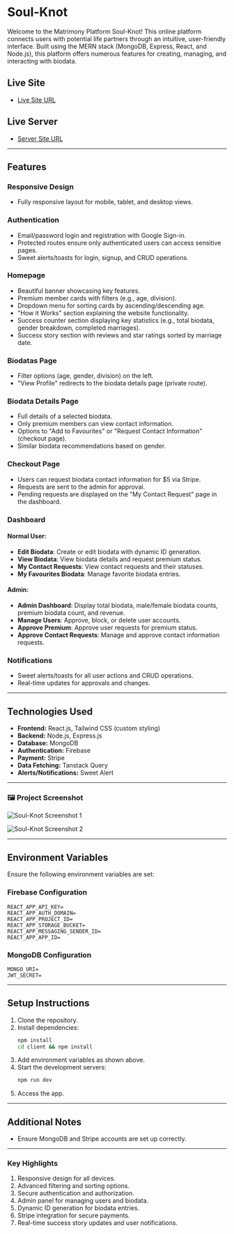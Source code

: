 # Soul-Knot

Welcome to the Matrimony Platform Soul-Knot! This online platform connects users with potential life partners through an intuitive, user-friendly interface. Built using the MERN stack (MongoDB, Express, React, and Node.js), this platform offers numerous features for creating, managing, and interacting with biodata.

## Live Site
- [Live Site URL](https://soul-knot.web.app)

## Live Server
- [Server Site URL](https://soul-knot-server.vercel.app)

---

## Features

### Responsive Design
- Fully responsive layout for mobile, tablet, and desktop views.

### Authentication
- Email/password login and registration with Google Sign-in.
- Protected routes ensure only authenticated users can access sensitive pages.
- Sweet alerts/toasts for login, signup, and CRUD operations.

### Homepage
- Beautiful banner showcasing key features.
- Premium member cards with filters (e.g., age, division).
- Dropdown menu for sorting cards by ascending/descending age.
- "How it Works" section explaining the website functionality.
- Success counter section displaying key statistics (e.g., total biodata, gender breakdown, completed marriages).
- Success story section with reviews and star ratings sorted by marriage date.

### Biodatas Page
- Filter options (age, gender, division) on the left.
- "View Profile" redirects to the biodata details page (private route).

### Biodata Details Page
- Full details of a selected biodata.
- Only premium members can view contact information.
- Options to "Add to Favourites" or "Request Contact Information" (checkout page).
- Similar biodata recommendations based on gender.

### Checkout Page
- Users can request biodata contact information for $5 via Stripe.
- Requests are sent to the admin for approval.
- Pending requests are displayed on the "My Contact Request" page in the dashboard.

### Dashboard
#### Normal User:
- **Edit Biodata**: Create or edit biodata with dynamic ID generation.
- **View Biodata**: View biodata details and request premium status.
- **My Contact Requests**: View contact requests and their statuses.
- **My Favourites Biodata**: Manage favorite biodata entries.

#### Admin:
- **Admin Dashboard**: Display total biodata, male/female biodata counts, premium biodata count, and revenue.
- **Manage Users**: Approve, block, or delete user accounts.
- **Approve Premium**: Approve user requests for premium status.
- **Approve Contact Requests**: Manage and approve contact information requests.

### Notifications
- Sweet alerts/toasts for all user actions and CRUD operations.
- Real-time updates for approvals and changes.

---

## Technologies Used
- **Frontend:** React.js, Tailwind CSS (custom styling)
- **Backend:** Node.js, Express.js
- **Database:** MongoDB
- **Authentication:** Firebase
- **Payment:** Stripe
- **Data Fetching:** Tanstack Query
- **Alerts/Notifications:** Sweet Alert

---

### 🖼️ Project Screenshot  

![Soul-Knot Screenshot 1](https://i.ibb.co.com/PsF8sHg3/soul-knot-3.png)

![Soul-Knot Screenshot 2](https://i.ibb.co.com/YTt5r6bz/soul-knot-2.png)

---

## Environment Variables
Ensure the following environment variables are set:

### Firebase Configuration
```env
REACT_APP_API_KEY=
REACT_APP_AUTH_DOMAIN=
REACT_APP_PROJECT_ID=
REACT_APP_STORAGE_BUCKET=
REACT_APP_MESSAGING_SENDER_ID=
REACT_APP_APP_ID=
```

### MongoDB Configuration
```env
MONGO_URI=
JWT_SECRET=
```

---

## Setup Instructions
1. Clone the repository.
2. Install dependencies:
   ```bash
   npm install
   cd client && npm install
   ```
3. Add environment variables as shown above.
4. Start the development servers:
   ```bash
   npm run dev
   ```
5. Access the app.

---

## Additional Notes
- Ensure MongoDB and Stripe accounts are set up correctly.

---

### Key Highlights
1. Responsive design for all devices.
2. Advanced filtering and sorting options.
3. Secure authentication and authorization.
4. Admin panel for managing users and biodata.
5. Dynamic ID generation for biodata entries.
6. Stripe integration for secure payments.
7. Real-time success story updates and user notifications.
